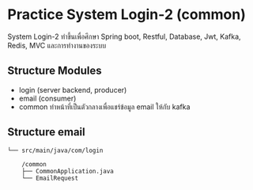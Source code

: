 # Practice System Login-2 (common)

System Login-2 ทำขึ้นเพื่อศึกษา Spring boot, Restful, Database, Jwt, Kafka, Redis, MVC และการทำงานของระบบ

## Structure Modules

* login (server backend, producer)
* email (consumer)
* common ทำหน้าที่เป็นตัวกลางเพื่อแชร์ข้อมูล email ให้กับ kafka

## Structure email

    └── src/main/java/com/login

        /common
        ├── CommonApplication.java
        └── EmailRequest
